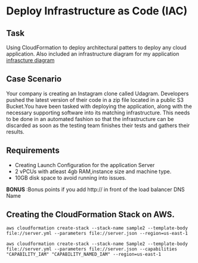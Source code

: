 # Deploy Infrastructure as Code (IAC)

## Task
Using CloudFormation to deploy architectural patters to deploy any cloud application.
Also included an infrastructure diagram for my application [infrascture diagram]()

## Case Scenario
<p>Your company is creating an Instagram clone called Udagram. Developers pushed the latest version of their code in a zip file located in a public S3 Bucket.You have been tasked with deploying the application, along with the necessary supporting software into its matching infrastructure.
This needs to be done in an automated fashion so that the infrastructure can be discarded as soon as the testing team finishes their tests and gathers their results.

<p/>

## Requirements 
- Creating Launch Configuration for the application Server
- 2 vPCUs with atleast 4gb RAM,instance size and machine type.
- 10GB disk space to avoid running into issues.  

**BONUS** :Bonus points if you add http:// in front of the load balancer DNS Name

## Creating the CloudFormation Stack on AWS.


```
aws cloudformation create-stack --stack-name sample2 --template-body file://server.yml --parameters file://server.json --region=us-east-1 
```

```
aws cloudformation create-stack --stack-name Sample2 --template-body file://server.yml --parameters file://server.json --capabilities "CAPABILITY_IAM" "CAPABILITY_NAMED_IAM" --region=us-east-1 
```
